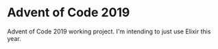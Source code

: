 # Advent of Code 2019

Advent of Code 2019 working project. I'm intending to just use Elixir this year.
